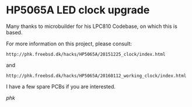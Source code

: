 # HP5065A LED clock upgrade

Many thanks to microbuilder for his LPC810 Codebase, on which this is
based.

For more information on this project, please consult:

	http://phk.freebsd.dk/hacks/HP5065A/20151225_clock/index.html

and

	http://phk.freebsd.dk/hacks/HP5065A/20160112_working_clock/index.html

I have a few spare PCBs if you are interested.

*phk*
